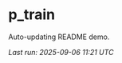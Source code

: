 # p_train

Auto-updating README demo.

<!--START_SECTION:status-->
_Last run: 2025-09-06 11:21 UTC_
<!--END_SECTION:status-->































































































































































































































































































































































